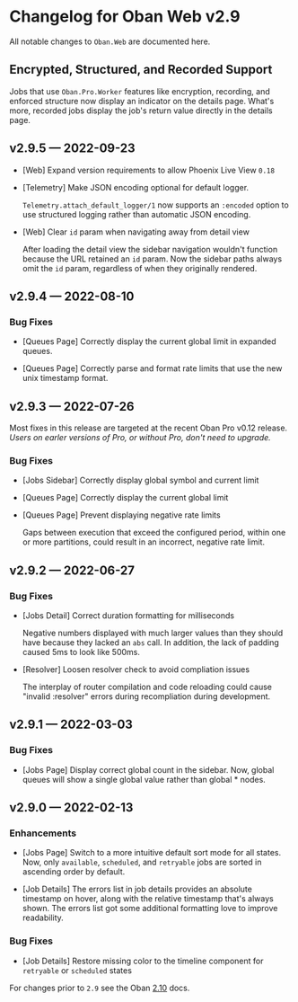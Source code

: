 # Changelog for Oban Web v2.9

All notable changes to `Oban.Web` are documented here.

## Encrypted, Structured, and Recorded Support

Jobs that use `Oban.Pro.Worker` features like encryption, recording, and
enforced structure now display an indicator on the details page. What's more,
recorded jobs display the job's return value directly in the details page.

## v2.9.5 — 2022-09-23

- [Web] Expand version requirements to allow Phoenix Live View `0.18`

- [Telemetry] Make JSON encoding optional for default logger.

  `Telemetry.attach_default_logger/1` now supports an `:encoded` option to
  use structured logging rather than automatic JSON encoding.

- [Web] Clear `id` param when navigating away from detail view

  After loading the detail view the sidebar navigation wouldn't function because
  the URL retained an `id` param. Now the sidebar paths always omit the `id`
  param, regardless of when they originally rendered.

## v2.9.4 — 2022-08-10

### Bug Fixes

- [Queues Page] Correctly display the current global limit in expanded queues.

- [Queues Page] Correctly parse and format rate limits that use the new unix
  timestamp format.

## v2.9.3 — 2022-07-26

Most fixes in this release are targeted at the recent Oban Pro v0.12 release.
_Users on earler versions of Pro, or without Pro, don't need to upgrade._

### Bug Fixes

- [Jobs Sidebar] Correctly display global symbol and current limit

- [Queues Page] Correctly display the current global limit

- [Queues Page] Prevent displaying negative rate limits

  Gaps between execution that exceed the configured period, within one or more
  partitions, could result in an incorrect, negative rate limit.

## v2.9.2 — 2022-06-27

### Bug Fixes

- [Jobs Detail] Correct duration formatting for milliseconds

  Negative numbers displayed with much larger values than they should have
  because they lacked an `abs` call. In addition, the lack of padding caused 5ms
  to look like 500ms.

- [Resolver] Loosen resolver check to avoid compliation issues

  The interplay of router compilation and code reloading could cause "invalid
  :resolver" errors during recompliation during development.

## v2.9.1 — 2022-03-03

### Bug Fixes

- [Jobs Page] Display correct global count in the sidebar. Now, global queues
  will show a single global value rather than global * nodes.

## v2.9.0 — 2022-02-13

### Enhancements

- [Jobs Page] Switch to a more intuitive default sort mode for all states. Now,
  only `available`, `scheduled`, and `retryable` jobs are sorted in ascending
  order by default.

- [Job Details] The errors list in job details provides an absolute timestamp on
  hover, along with the relative timestamp that's always shown. The errors list
  got some additional formatting love to improve readability.

### Bug Fixes

- [Job Details] Restore missing color to the timeline component for `retryable`
  or `scheduled` states

For changes prior to `2.9` see the Oban [2.10][prev] docs.

[prev]: https://hexdocs.pm/oban/2.10.1/changelog.html
